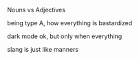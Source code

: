 Nouns vs Adjectives

being type A, how everything is bastardized

dark mode ok, but only when everything

slang is just like manners
